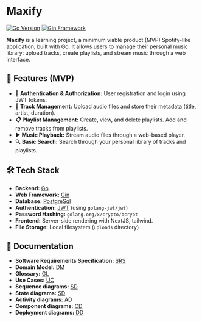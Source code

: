 # Maxify

[![Go Version](https://img.shields.io/badge/Go-1.25%2B-blue)](https://golang.org/)
[![Gin Framework](https://img.shields.io/badge/Framework-Gin-green)](https://gin-gonic.com/)

**Maxify** is a learning project, a minimum viable product (MVP) Spotify-like application, built with Go. It allows users to manage their personal music library: upload tracks, create playlists, and stream music through a web interface.

## 🚀 Features (MVP)

-   **🔐 Authentication & Authorization:** User registration and login using JWT tokens.
-   **🎵 Track Management:** Upload audio files and store their metadata (title, artist, duration).
-   **📋 Playlist Management:** Create, view, and delete playlists. Add and remove tracks from playlists.
-   ▶️ **Music Playback:** Stream audio files through a web-based player.
-   🔍 **Basic Search:** Search through your personal library of tracks and playlists.

## 🛠️ Tech Stack

-   **Backend:** [Go](https://golang.org/)
-   **Web Framework:** [Gin](https://gin-gonic.com/)
-   **Database:** [PostgreSql](https://www.postgresql.org/])
-   **Authentication:** [JWT](https://jwt.io/) (using `golang-jwt/jwt`)
-   **Password Hashing:** `golang.org/x/crypto/bcrypt`
-   **Frontend:** Server-side rendering with NextJS, tailwind.
-   **File Storage:** Local filesystem (`uploads` directory)

## 📄 Documentation

-   **Software Requirements Specification:** [SRS](./docs/SRS.md)
-   **Domain Model:** [DM](./docs/DOMAIN_MODEL.md)
-   **Glossary:** [GL](./docs/GLOSSARY.md)
-   **Use Cases:** [UC](./docs/USE_CASES.md)
-   **Sequence diagrams:** [SD](./docs/SEQUENCE_DIAGRAMS.md)
-   **State diagrams:** [SD](./docs/STATE_DIAGRAMS.md)
-   **Activity diagrams:** [AD](./docs/ACTIVITY_DIAGRAMS.md)
-   **Component diagrams:** [CD](./docs/COMPONENT_DIAGRAMS.md)
-   **Deployment diagrams:** [DD](./docs/DEPLOYMENT_DIAGRAMS.md)

